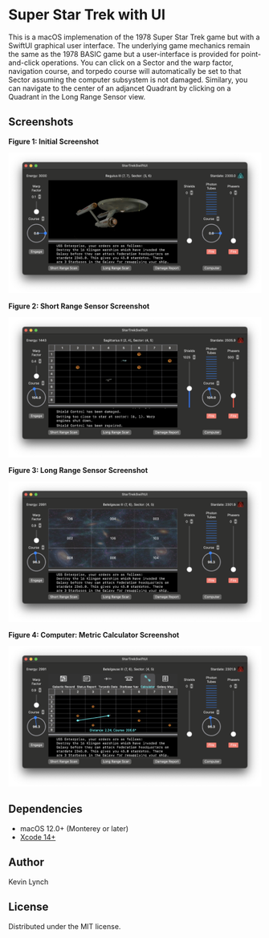 # Super Star Trek with UI

This is a macOS implemenation of the 1978 Super Star Trek game but with a SwiftUI graphical user interface.  The underlying game mechanics remain the same as the 1978 BASIC game but a user-interface is provided for point-and-click operations. You can click on a Sector and the warp factor, navigation course, and torpedo course will automatically be set to that Sector assuming the computer subsystem is not damaged.  Similary, you can navigate to the center of an adjancet Quadrant by clicking on a Quadrant in the Long Range Sensor view.

## Screenshots
**Figure 1: Initial Screenshot**

![Initial Screenshot](Screenshots/Initial.png)

**Figure 2: Short Range Sensor Screenshot**

![Short Range Sensors Screenshot](Screenshots/ShortRangeSensor.png)

**Figure 3: Long Range Sensor Screenshot**

![Short Range Sensors Screenshot](Screenshots/LongRangeSensor.png)

**Figure 4: Computer: Metric Calculator Screenshot**

![Computer Metric Calculator Screenshot](Screenshots/MetricCalculator.png)


## Dependencies
- macOS 12.0+ (Monterey or later)
- [Xcode 14+](https://developer.apple.com/xcode/)

## Author 
Kevin Lynch

## License
Distributed under the MIT license. 



